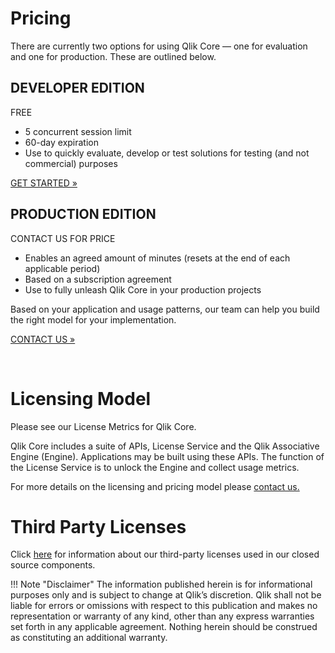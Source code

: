 <h1>Pricing</h1>
<p>There are currently two options for using Qlik Core — one for evaluation and one for production.
These are outlined below.</p>

<div class="md-row">
    <!-- Free -->
    <div class="cards-pricing cards-pricing-free">
        <div class="cards-header card-free">
            <h2><b>DEVELOPER EDITION</b></h2>
            <p>FREE</p>
        </div>
        <div class="cards-middle">
            <ul>
                <li>5 concurrent session limit</li>
                <li>60-day expiration</li>
                <li>Use to quickly evaluate, develop or test solutions for testing (and not commercial) purposes</li>
            </ul>
        </div>
        <div class="cards-bottom card-free">
            <p><span class="pricing"><a href="/get-started/">GET STARTED »</a></span></p>
        </div>
    </div>
    <!-- Enterprise -->
    <div class="cards-pricing cards-pricing-enterprise">
        <div class="cards-header card-enterprise">
            <h2><b>PRODUCTION EDITION</b></h2>
            <p>CONTACT US FOR PRICE</p>
        </div>
        <div class="cards-middle">
            <ul>
                <li>Enables an agreed amount of minutes (resets at the end of each applicable period)</li>
                <li>Based on a subscription agreement </li>
                <li>Use to fully unleash Qlik Core in your production projects</li>
            </ul>
            <p>Based on your application and usage patterns, our team can help you build the right model for your implementation.</p>
        </div>
        <div class="cards-bottom card-enterprise">
            <p><span class="pricing"><a href="https://www.qlik.com/us/try-or-buy/buy-now?CampaignID=7013z000000ijcR" target="_new">
            CONTACT US »</a></span></p>
        </div>
    </div>
</div>
<br>

# Licensing Model

Please see our License Metrics for Qlik Core.

Qlik Core includes a suite of APIs, License Service and the Qlik Associative Engine (Engine).
Applications may be built using these APIs. The function of the License Service is to unlock the
Engine and collect usage metrics.

For more details on the licensing and pricing model please
<a href="https://www.qlik.com/us/try-or-buy/buy-now?CampaignID=7013z000000ijcR" target="_new">
contact us.</a>

# Third Party Licenses

Click [here](./third-party-licenses.md) for information about our third-party licenses used in our closed source components.

!!! Note "Disclaimer"
    The information published herein is for informational purposes only and is subject to change at Qlik’s discretion.
    Qlik shall not be liable for errors or omissions with respect to this publication and makes no representation or
    warranty of any kind, other than any express warranties set forth in any applicable agreement.
    Nothing herein should be construed as constituting an additional warranty.